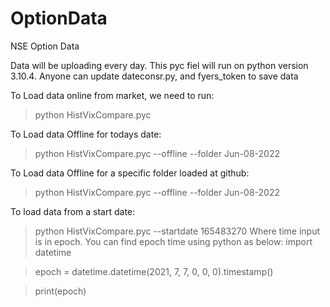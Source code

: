 # OptionData
NSE Option Data

Data will be uploading every day.
This pyc fiel will run on python version 3.10.4.
Anyone can update dateconsr.py, and fyers_token to save data

To Load data online from market, we need to run:
> python HistVixCompare.pyc

To Load data Offline for todays date:
> python HistVixCompare.pyc --offline --folder Jun-08-2022

To Load data Offline for a specific folder loaded at github:
> python HistVixCompare.pyc --offline --folder Jun-08-2022

To load data from a start date:
 > python HistVixCompare.pyc --startdate 165483270
 Where time input is in epoch. You can find epoch time 
 using python as below:
 > import datetime

 > epoch = datetime.datetime(2021, 7, 7, 0, 0, 0).timestamp()
 
 > print(epoch)